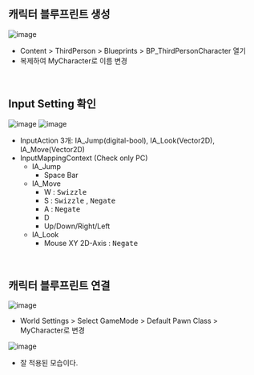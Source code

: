 ## 캐릭터 블루프린트 생성
![image](https://github.com/user-attachments/assets/15be5afb-0e71-4cf4-9092-8f1a20077607)
- Content > ThirdPerson > Blueprints > BP_ThirdPersonCharacter 열기
- 복제하여 MyCharacter로 이름 변경

<br/>

## Input Setting 확인
![image](https://github.com/user-attachments/assets/56d11825-21f2-414e-b346-aeb0e31df457)
![image](https://github.com/user-attachments/assets/2689415c-b464-4cd5-892d-88fa63addbd5)
- InputAction 3개: IA_Jump(digital-bool), IA_Look(Vector2D), IA_Move(Vector2D)
- InputMappingContext (Check only PC)
  - IA_Jump
    - Space Bar
  - IA_Move
    - W : <tt>Swizzle</tt>
    - S : <tt>Swizzle</tt> , <tt>Negate</tt>
    - A : <tt>Negate</tt>
    - D
    - Up/Down/Right/Left
  - IA_Look
    - Mouse XY 2D-Axis : <tt>Negate</tt>

<br/>

## 캐릭터 블루프린트 연결
![image](https://github.com/user-attachments/assets/ab2b93b9-f2ea-4ed3-8957-0aae8ecfe4da)
- World Settings > Select GameMode > Default Pawn Class > MyCharacter로 변경

![image](https://github.com/user-attachments/assets/d626ea81-226c-4e86-8ee4-6a1b44253fa1)
- 잘 적용된 모습이다.

<br/>
